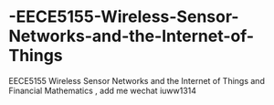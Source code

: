 # -EECE5155-Wireless-Sensor-Networks-and-the-Internet-of-Things
EECE5155 Wireless Sensor Networks and the Internet of Things and Financial Mathematics , add me wechat iuww1314
